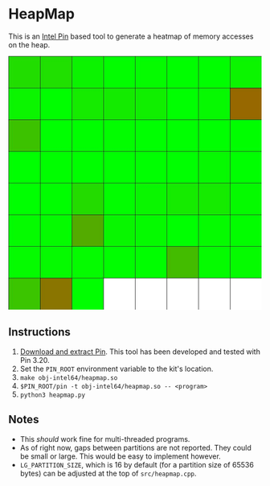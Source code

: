 # HeapMap

This is an [Intel Pin](https://software.intel.com/content/www/us/en/develop/articles/pin-a-dynamic-binary-instrumentation-tool.html)
based tool to generate a heatmap of memory accesses on the heap.

![HeapMap Example](example.jpg)

## Instructions

 1. [Download and extract Pin](https://software.intel.com/content/www/us/en/develop/articles/pin-a-binary-instrumentation-tool-downloads.html).
    This tool has been developed and tested with Pin 3.20.
 2. Set the `PIN_ROOT` environment variable to the kit's location.
 3. `make obj-intel64/heapmap.so`
 4. `$PIN_ROOT/pin -t obj-intel64/heapmap.so -- <program>`
 5. `python3 heapmap.py`

## Notes

 -  This _should_ work fine for multi-threaded programs.
 -  As of right now, gaps between partitions are not reported. They could be small or large. This would be easy to
    implement however.
 -  `LG_PARTITION_SIZE`, which is 16 by default (for a partition size of 65536 bytes) can be adjusted at the top of
    `src/heapmap.cpp`.
